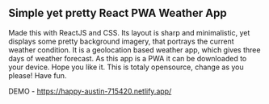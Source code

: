 ## Simple yet pretty React PWA Weather App

Made this with ReactJS and CSS. Its layout is sharp and minimalistic, yet displays some pretty background imagery, that portrays the current weather condition.
It is a geolocation based weather app, which gives three days of weather forecast.
As this app is a PWA it can be downloaded to your device. Hope you like it.
This is totaly opensource, change as you please! Have fun.

DEMO - https://happy-austin-715420.netlify.app/
